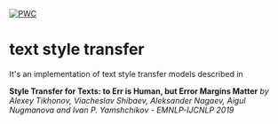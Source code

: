 [![PWC](https://img.shields.io/endpoint.svg?url=https://paperswithcode.com/badge/style-transfer-for-texts-to-err-is-human-but/text-style-transfer-on-yelp-review-dataset)](https://paperswithcode.com/sota/text-style-transfer-on-yelp-review-dataset?p=style-transfer-for-texts-to-err-is-human-but)

# text style transfer
It's an implementation of text style transfer models described in

**Style Transfer for Texts: to Err is Human, but Error Margins Matter**
*by Alexey Tikhonov, Viacheslav Shibaev, Aleksander Nagaev, Aigul Nugmanova and Ivan P. Yamshchikov - EMNLP-IJCNLP 2019*
